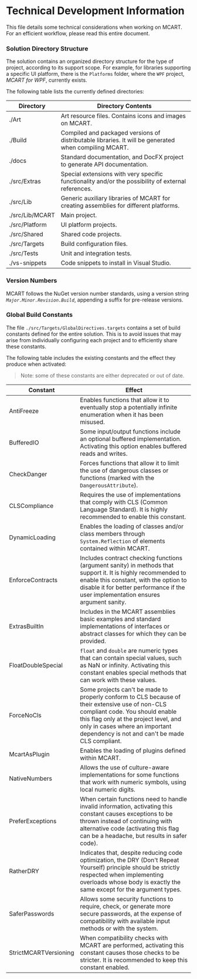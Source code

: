 # Technical Development Information
This file details some technical considerations when working on MCART. For an efficient workflow, please read this entire document.

### Solution Directory Structure
The solution contains an organized directory structure for the type of project, according to its support scope. For example, for libraries supporting a specific UI platform, there is the `Platforms` folder, where the `WPF` project, *MCART for WPF*, currently exists.

The following table lists the currently defined directories:

Directory          | Directory Contents
---                 | ---
./Art               | Art resource files. Contains icons and images on MCART.
./Build             | Compiled and packaged versions of distributable libraries. It will be generated when compiling MCART.
./docs              | Standard documentation, and DocFX project to generate API documentation.
./src/Extras        | Special extensions with very specific functionality and/or the possibility of external references.
./src/Lib           | Generic auxiliary libraries of MCART for creating assemblies for different platforms.
./src/Lib/MCART     | Main project.
./src/Platform      | UI platform projects.
./src/Shared        | Shared code projects.
./src/Targets       | Build configuration files.
./src/Tests         | Unit and integration tests.
./vs-snippets       | Code snippets to install in Visual Studio.

### Version Numbers
MCART follows the NuGet version number standards, using a version string *`Major.Minor.Revision.Build`*, appending a suffix for pre-release versions.

### Global Build Constants
The file `./src/Targets/GlobalDirectives.targets` contains a set of build constants defined for the entire solution. This is to avoid issues that may arise from individually configuring each project and to efficiently share these constants.

The following table includes the existing constants and the effect they produce when activated:

>Note: some of these constants are either deprecated or out of date.

Constant              | Effect
---                   | ---
AntiFreeze            | Enables functions that allow it to eventually stop a potentially infinite enumeration when it has been misused.
BufferedIO            | Some input/output functions include an optional buffered implementation. Activating this option enables buffered reads and writes.
CheckDanger           | Forces functions that allow it to limit the use of dangerous classes or functions (marked with the `DangerousAttribute`).
CLSCompliance         | Requires the use of implementations that comply with CLS (Common Language Standard). It is highly recommended to enable this constant.
DynamicLoading        | Enables the loading of classes and/or class members through `System.Reflection` of elements contained within MCART.
EnforceContracts      | Includes contract checking functions (argument sanity) in methods that support it. It is highly recommended to enable this constant, with the option to disable it for better performance if the user implementation ensures argument sanity.
ExtrasBuiltIn         | Includes in the MCART assemblies basic examples and standard implementations of interfaces or abstract classes for which they can be provided.
FloatDoubleSpecial    | `float` and `double` are numeric types that can contain special values, such as NaN or infinity. Activating this constant enables special methods that can work with these values.
ForceNoCls            | Some projects can't be made to properly conform to CLS because of their extensive use of non-CLS compliant code. You should enable this flag only at the project level, and only in cases where an important dependency is not and can't be made CLS compliant.
McartAsPlugin         | Enables the loading of plugins defined within MCART.
NativeNumbers         | Allows the use of culture-aware implementations for some functions that work with numeric symbols, using local numeric digits.
PreferExceptions      | When certain functions need to handle invalid information, activating this constant causes exceptions to be thrown instead of continuing with alternative code (activating this flag can be a headache, but results in safer code).
RatherDRY             | Indicates that, despite reducing code optimization, the DRY (Don't Repeat Yourself) principle should be strictly respected when implementing overloads whose body is exactly the same except for the argument types.
SaferPasswords        | Allows some security functions to require, check, or generate more secure passwords, at the expense of compatibility with available input methods or with the system.
StrictMCARTVersioning | When compatibility checks with MCART are performed, activating this constant causes those checks to be stricter. It is recommended to keep this constant enabled.
